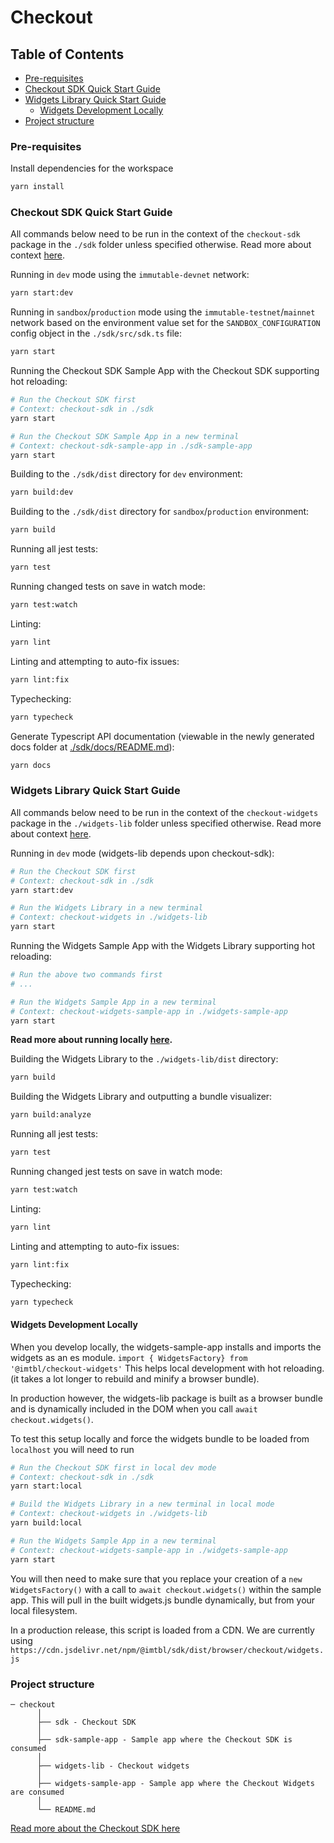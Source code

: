 # Checkout

## Table of Contents

- [Pre-requisites](#pre-requisites)
- [Checkout SDK Quick Start Guide](#checkout-sdk-quick-start-guide)
- [Widgets Library Quick Start Guide](#widgets-library-quick-start-guide)
  - [Widgets Development Locally](#widgets-development-locally)
- [Project structure](#project-structure)

### Pre-requisites

Install dependencies for the workspace

```bash
yarn install
```

### Checkout SDK Quick Start Guide

All commands below need to be run in the context of the `checkout-sdk` package in the `./sdk` folder unless specified otherwise. Read more about context [here](../../README.md#context).

Running in `dev` mode using the `immutable-devnet` network:

```bash
yarn start:dev
```

Running in `sandbox`/`production` mode using the `immutable-testnet`/`mainnet` network based on the environment value set for the `SANDBOX_CONFIGURATION` config object in the `./sdk/src/sdk.ts` file:

```bash
yarn start
```

Running the Checkout SDK Sample App with the Checkout SDK supporting hot reloading:

```bash
# Run the Checkout SDK first
# Context: checkout-sdk in ./sdk
yarn start

# Run the Checkout SDK Sample App in a new terminal
# Context: checkout-sdk-sample-app in ./sdk-sample-app
yarn start
```

Building to the `./sdk/dist` directory for `dev` environment:

```bash
yarn build:dev
```

Building to the `./sdk/dist` directory for `sandbox`/`production` environment:

```bash
yarn build
```

Running all jest tests:

```bash
yarn test
```

Running changed tests on save in watch mode:

```bash
yarn test:watch
```

Linting:

```bash
yarn lint
```

Linting and attempting to auto-fix issues:

```bash
yarn lint:fix
```

Typechecking:

```bash
yarn typecheck
```

Generate Typescript API documentation (viewable in the newly generated docs folder at [./sdk/docs/README.md](./sdk/docs/README.md)):

```bash
yarn docs
```

### Widgets Library Quick Start Guide

All commands below need to be run in the context of the `checkout-widgets` package in the `./widgets-lib` folder unless specified otherwise. Read more about context [here](../../README.md#context).

Running in `dev` mode (widgets-lib depends upon checkout-sdk):

```bash
# Run the Checkout SDK first
# Context: checkout-sdk in ./sdk
yarn start:dev

# Run the Widgets Library in a new terminal
# Context: checkout-widgets in ./widgets-lib
yarn start
```

Running the Widgets Sample App with the Widgets Library supporting hot reloading:

```bash
# Run the above two commands first
# ...

# Run the Widgets Sample App in a new terminal
# Context: checkout-widgets-sample-app in ./widgets-sample-app
yarn start
```

**Read more about running locally [here](#widgets-development-locally).**

Building the Widgets Library to the `./widgets-lib/dist` directory:

```bash
yarn build
```

Building the Widgets Library and outputting a bundle visualizer:

```bash
yarn build:analyze
```

Running all jest tests:

```bash
yarn test
```

Running changed jest tests on save in watch mode:

```bash
yarn test:watch
```

Linting:

```bash
yarn lint
```

Linting and attempting to auto-fix issues:

```bash
yarn lint:fix
```

Typechecking:

```bash
yarn typecheck
```

#### Widgets Development Locally

When you develop locally, the widgets-sample-app installs and imports the widgets as an es module. `import { WidgetsFactory} from '@imtbl/checkout-widgets'` This helps local development with hot reloading. (it takes a lot longer to rebuild and minify a browser bundle).

In production however, the widgets-lib package is built as a browser bundle and is dynamically included in the DOM when you call `await checkout.widgets()`.

To test this setup locally and force the widgets bundle to be loaded from `localhost` you will need to run

```bash
# Run the Checkout SDK first in local dev mode
# Context: checkout-sdk in ./sdk
yarn start:local
```

```bash
# Build the Widgets Library in a new terminal in local mode
# Context: checkout-widgets in ./widgets-lib
yarn build:local
```

```bash
# Run the Widgets Sample App in a new terminal
# Context: checkout-widgets-sample-app in ./widgets-sample-app
yarn start
```

You will then need to make sure that you replace your creation of a `new WidgetsFactory()` with a call to `await checkout.widgets()` within the sample app. This will pull in the built widgets.js bundle dynamically, but from your local filesystem.

In a production release, this script is loaded from a CDN. We are currently using `https://cdn.jsdelivr.net/npm/@imtbl/sdk/dist/browser/checkout/widgets.js`

### Project structure

```
─ checkout
      │
      ├── sdk - Checkout SDK
      │
      ├── sdk-sample-app - Sample app where the Checkout SDK is consumed
      │
      ├── widgets-lib - Checkout widgets
      │
      ├── widgets-sample-app - Sample app where the Checkout Widgets are consumed
      │
      └── README.md
```

[Read more about the Checkout SDK here](../../README.md#checkout)